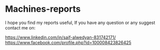 # Machines-reports
I hope you find my reports useful, If you have any question or any suggest contact me on:

https://www.linkedin.com/in/saif-alwedyan-831742171/
https://www.facebook.com/profile.php?id=100008423826425
